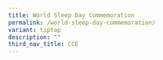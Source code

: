 ```yaml
---
title: World Sleep Day Commemoration
permalink: /world-sleep-day-commemoration/
variant: tiptap
description: ""
third_nav_title: CCE
---
```

